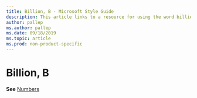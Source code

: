 ```yaml
---
title: Billion, B - Microsoft Style Guide
description: This article links to a resource for using the word billion in accordance with Microsoft style guidelines.
author: pallep
ms.author: pallep
ms.date: 09/18/2019
ms.topic: article
ms.prod: non-product-specific
---
```


# Billion, B

**See** [Numbers](~/numbers.md)
